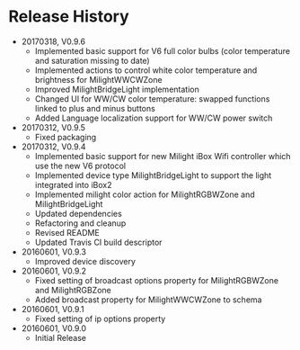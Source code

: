 # Release History

* 20170318, V0.9.6
    * Implemented basic support for V6 full color bulbs (color temperature and saturation missing to date)
    * Implemented actions to control white color temperature and brightness for MilightWWCWZone
    * Improved MilightBridgeLight implementation
    * Changed UI for WW/CW color temperature: swapped functions linked to plus and minus buttons
    * Added Language localization support for WW/CW power switch
* 20170312, V0.9.5
    * Fixed packaging
* 20170312, V0.9.4
    * Implemented basic support for new Milight iBox Wifi controller which use the new V6 protocol
    * Implemented device type MilightBridgeLight to support the light integrated into iBox2
    * Implemented milight color action for MilightRGBWZone and MilightBridgeLight
    * Updated dependencies
    * Refactoring and cleanup
    * Revised README
    * Updated Travis CI build descriptor
* 20160601, V0.9.3
    * Improved device discovery
* 20160601, V0.9.2
    * Fixed setting of broadcast options property for MilightRGBWZone and MilightRGBZone
    * Added broadcast property for MilightWWCWZone to schema
* 20160601, V0.9.1
    * Fixed setting of ip options property     
* 20160601, V0.9.0
    * Initial Release
